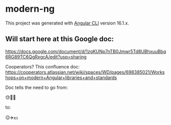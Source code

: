 # modern-ng

This project was generated with [Angular CLI](https://github.com/angular/angular-cli) version 16.1.x.

## Will start here at this Google doc:
https://docs.google.com/document/d/1zgKUNp7nTB0Jmwr5Td8UBhxuuBbq6RG89TC6QgRxgcA/edit?usp=sharing

Cooperators? This confluence doc:
https://cooperators.atlassian.net/wiki/spaces/WD/pages/698385021/Workshops+on+modern+Angular+libraries+and+standards

Doc tells the need to go from:

😓🧮💵

to:

😌✈️💵
